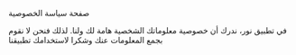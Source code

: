 صفحة سياسة الخصوصية

في تطبيق نور، ندرك أن خصوصية معلوماتك الشخصية هامة لك ولنا.
لذلك فنحن لا نقوم بجمع المعلومات عنك 
وشكرا لاستخدامك تطبيقنا

